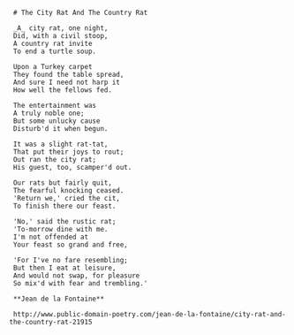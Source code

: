      # The City Rat And The Country Rat

     _A_ city rat, one night,
     Did, with a civil stoop,
     A country rat invite
     To end a turtle soup.

     Upon a Turkey carpet
     They found the table spread,
     And sure I need not harp it
     How well the fellows fed.

     The entertainment was
     A truly noble one;
     But some unlucky cause
     Disturb'd it when begun.

     It was a slight rat-tat,
     That put their joys to rout;
     Out ran the city rat;
     His guest, too, scamper'd out.

     Our rats but fairly quit,
     The fearful knocking ceased.
     'Return we,' cried the cit,
     To finish there our feast.

     'No,' said the rustic rat;
     'To-morrow dine with me.
     I'm not offended at
     Your feast so grand and free, 

     'For I've no fare resembling;
     But then I eat at leisure,
     And would not swap, for pleasure
     So mix'd with fear and trembling.'
     
     **Jean de la Fontaine**
    
     http://www.public-domain-poetry.com/jean-de-la-fontaine/city-rat-and-the-country-rat-21915
